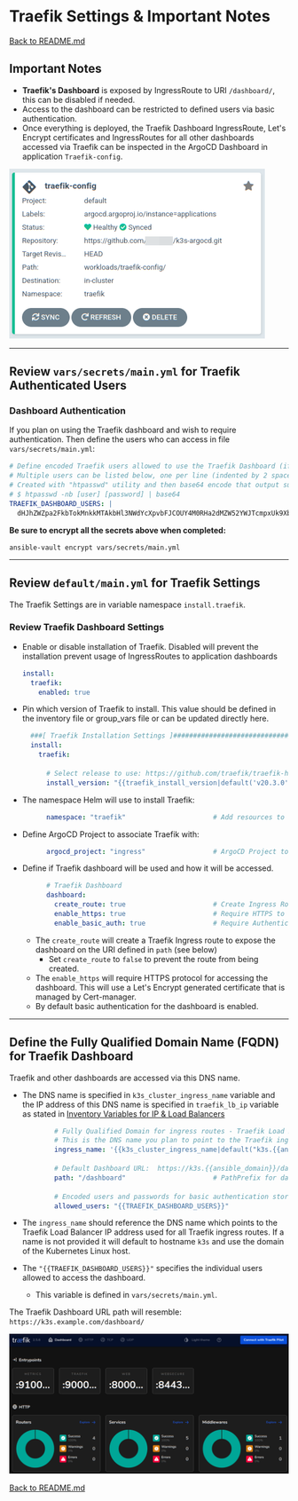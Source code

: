 # Traefik Settings & Important Notes

[Back to README.md](../README.md)

## Important Notes

* **Traefik's Dashboard** is exposed by IngressRoute to URI `/dashboard/`, this can be disabled if needed.
* Access to the dashboard can be restricted to defined users via basic authentication.
* Once everything is deployed, the Traefik Dashboard IngressRoute, Let's Encrypt certificates and IngressRoutes for all other dashboards accessed via Traefik can be inspected in the ArgoCD Dashboard in application `Traefik-config`.

![ArgoCD Traefik Configuration Application](../images/argocd_traefik-config_application.png)

---

## Review `vars/secrets/main.yml` for Traefik Authenticated Users

### Dashboard Authentication

If you plan on using the Traefik dashboard and wish to require authentication. Then define the users who can access in file `vars/secrets/main.yml`:

```yaml
# Define encoded Traefik users allowed to use the Traefik Dashboard (if enabled)
# Multiple users can be listed below, one per line (indented by 2 spaces)
# Created with "htpasswd" utility and then base64 encode that output such as:
# $ htpasswd -nb [user] [password] | base64
TRAEFIK_DASHBOARD_USERS: |
  dHJhZWZpa2FkbTokMnkkMTAkbHl3NWdYcXpvbFJCOUY4M0RHa2dMZW52YWJTcmpxUk9XbXNGUmZKa2ZQSlhBbzNDSmJHY08K
```

**Be sure to encrypt all the secrets above when completed:**

```shell
ansible-vault encrypt vars/secrets/main.yml
```

---

## Review `default/main.yml` for Traefik Settings

The Traefik Settings are in variable namespace `install.traefik`.

### Review Traefik Dashboard Settings

* Enable or disable installation of Traefik. Disabled will prevent the installation prevent usage of IngressRoutes to application dashboards

  ```yaml
  install:
    traefik:
      enabled: true
  ```

* Pin which version of Traefik to install.  This value should be defined in the inventory file or group_vars file or can be updated directly here.

  ```yml
    ###[ Traefik Installation Settings ]#############################################################
    install:
      traefik:

        # Select release to use: https://github.com/traefik/traefik-helm-chart/tags
        install_version: "{{traefik_install_version|default('v20.3.0')}}"
  ```

* The namespace Helm will use to install Traefik:

  ```yml
        namespace: "traefik"                      # Add resources to this namespace
  ```

* Define ArgoCD Project to associate Traefik with:

  ```yaml
        argocd_project: "ingress"                 # ArgoCD Project to associate this with
  ```

* Define if Traefik dashboard will be used and how it will be accessed.

  ```yaml
        # Traefik Dashboard
        dashboard:
          create_route: true                      # Create Ingress Router to make accessible 
          enable_https: true                      # Require HTTPS to access dashboard
          enable_basic_auth: true                 # Require Authentication to access dashboard
  ```

  * The `create_route` will create a Traefik Ingress route to expose the dashboard on the URI defined in `path` (see below)
    * Set `create_route` to `false` to prevent the route from being created.  
  * The `enable_https` will require HTTPS protocol for accessing the dashboard.  This will use a Let's Encrypt generated certificate that is managed by Cert-manager.
  * By default basic authentication for the dashboard is enabled.  

---

## Define the Fully Qualified Domain Name (FQDN) for Traefik Dashboard

Traefik and other dashboards are accessed via this DNS name.  

* The DNS name is specified in `k3s_cluster_ingress_name` variable and the IP address of this DNS name is specified in `traefik_lb_ip` variable as stated in [Inventory Variables for IP & Load Balancers](../README.md)

  ```yaml
          # Fully Qualified Domain for ingress routes - Traefik Load Balancer address name
          # This is the DNS name you plan to point to the Traefik ingress Load Balancer IP address.
          ingress_name: '{{k3s_cluster_ingress_name|default("k3s.{{ansible_domain}}")}}'
          
          # Default Dashboard URL:  https://k3s.{{ansible_domain}}/dashboard/
          path: "/dashboard"                      # PathPrefix for dashboard

          # Encoded users and passwords for basic authentication stored in k3s_traefik_api_secrets.yml
          allowed_users: "{{TRAEFIK_DASHBOARD_USERS}}"    
  ```

* The `ingress_name` should reference the DNS name which points to the Traefik Load Balancer IP address used for all Traefik ingress routes. If a name is not provided it will default to hostname `k3s` and use the domain of the Kubernetes Linux host.
* The `"{{TRAEFIK_DASHBOARD_USERS}}"` specifies the individual users allowed to access the dashboard.
  * This variable is defined in `vars/secrets/main.yml`.

The Traefik Dashboard URL path will resemble: `https://k3s.example.com/dashboard/`

![Traefik Dark Mode Dashboard](../images/traefik_dark_dashboard.png)

[Back to README.md](../README.md)
